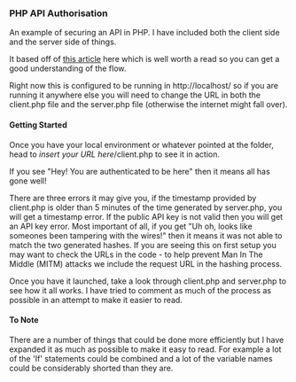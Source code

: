 ### PHP API Authorisation

An example of securing an API in PHP. I have included both the client side and the server side of things.

It based off of [this article](http://www.thebuzzmedia.com/designing-a-secure-rest-api-without-oauth-authentication/comment-page-1/) here which is well worth a read so you can get a good understanding of the flow.

Right now this is configured to be running in http://localhost/ so if you are running it anywhere else you will need to change the URL in both the client.php file and the server.php file (otherwise the internet might fall over).

#### Getting Started

Once you have your local environment or whatever pointed at the folder, head to *insert your URL here*/client.php to see it in action.

If you see "Hey! You are authenticated to be here" then it means all has gone well!

There are three errors it may give you, if the timestamp provided by client.php is older than 5 minutes of the time generated by server.php, you will get a timestamp error. If the public API key is not valid then you will get an API key error. Most important of all, if you get "Uh oh, looks like someones been tampering with the wires!" then it means it was not able to match the two generated hashes. If you are seeing this on first setup you may want to check the URLs in the code - to help prevent Man In The Middle (MITM) attacks we include the request URL in the hashing process.

Once you have it launched, take a look through client.php and server.php to see how it all works. I have tried to comment as much of the process as possible in an attempt to make it easier to read.

#### To Note
There are a number of things that could be done more efficiently but I have expanded it as much as possible to make it easy to read. For example a lot of the 'If' statements could be combined and a lot of the variable names could be considerably shorted than they are.
